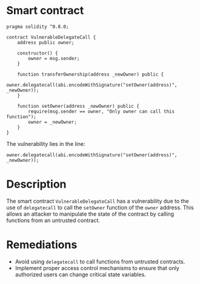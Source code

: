 # Smart contract

```solidity
pragma solidity ^0.8.0;

contract VulnerableDelegateCall {
    address public owner;

    constructor() {
        owner = msg.sender;
    }

    function transferOwnership(address _newOwner) public {
        owner.delegatecall(abi.encodeWithSignature("setOwner(address)", _newOwner));
    }

    function setOwner(address _newOwner) public {
        require(msg.sender == owner, "Only owner can call this function");
        owner = _newOwner;
    }
}
```

The vulnerability lies in the line:
```solidity
owner.delegatecall(abi.encodeWithSignature("setOwner(address)", _newOwner));
```

# Description

The smart contract `VulnerableDelegateCall` has a vulnerability due to the use of `delegatecall` to call the `setOwner` function of the `owner` address. This allows an attacker to manipulate the state of the contract by calling functions from an untrusted contract.

# Remediations

- Avoid using `delegatecall` to call functions from untrusted contracts.
- Implement proper access control mechanisms to ensure that only authorized users can change critical state variables.